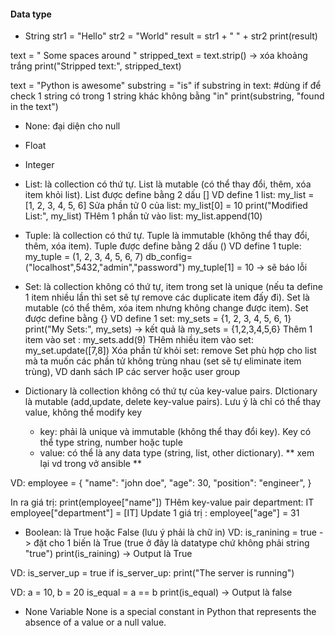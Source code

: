 #### Data type
- String
str1 = "Hello"
str2 = "World"
result = str1 + " " + str2
print(result)



text = "   Some spaces around   "
stripped_text = text.strip() -> xóa khoảng trắng
print("Stripped text:", stripped_text)

text = "Python is awesome"
substring = "is"
if substring in text: #dùng if để check 1 string có trong 1 string khác không bằng "in"
    print(substring, "found in the text")
- None: đại diện cho null
- Float
- Integer

- List: là collection có thứ tự. List là mutable (có thể thay đổi, thêm, xóa item khỏi list). List được define bằng 2 dấu []
VD define 1 list: my_list = [1, 2, 3, 4, 5, 6]
Sửa phần tử 0 của list: my_list[0] = 10 
print("Modified List:", my_list)
THêm 1 phần tử vào list: my_list.append(10)

- Tuple: là collection có thứ tự. Tuple là immutable (không thể thay đổi, thêm, xóa item). Tuple được define bằng 2 dấu ()
VD define 1 tuple: my_tuple = (1, 2, 3, 4, 5, 6, 7)
db_config=("localhost",5432,"admin","password")
my_tuple[1] = 10 -> sẽ báo lỗi

- Set: là collection không có thứ tự, item trong set là unique (nếu ta define 1 item nhiều lần thì set sẽ tự remove các duplicate item đấy đi). Set là mutable (có thể thêm, xóa item nhưng không change được item). Set được define bằng {}
VD define 1 set: my_sets = {1, 2, 3, 4, 5, 6, 1}
print("My Sets:", my_sets) -> kết quả là my_sets = {1,2,3,4,5,6}
Thêm 1 item vào set : my_sets.add(9)
THêm nhiều item vào set: my_set.update([7,8])
Xóa phần tử khỏi set: remove
Set phù hợp cho list mà ta muốn các phần tử không trùng nhau (set sẽ tự eliminate item trùng), VD danh sách IP các server hoặc user group

- Dictionary là collection không có thứ tự của key-value pairs. DIctionary là mutable (add,update, delete key-value pairs). Lưu ý là chỉ có thể thay value, không thể modify key
  - key: phải là unique và immutable (không thể thay đổi key). Key có thể type string, number hoặc tuple
  - value: có thể là any data type (string, list, other dictionary). ** xem lại vd trong vở ansible **
 
VD:
employee = {
  "name": "john doe",
  "age": 30,
  "position": "engineer",
}

In ra giá trị:
print(employee["name"]) 
THêm key-value pair department: IT
employee["department"] = [IT]
Update 1 giá trị :
employee["age"] = 31


- Boolean: là True hoặc False (lưu ý phải là chữ in)
VD: is_ranining = true -> đặt cho 1 biến là True (true ở đây là datatype chứ không phải string "true")
print(is_raining) -> Output là True

VD:
is_server_up = true
if is_server_up:
  print("The server is running")

VD:
a = 10, b = 20
is_equal = a == b
print(is_equal) -> Output là false

- None Variable
None is a special constant in Python that represents the absence of a value or a null value.

